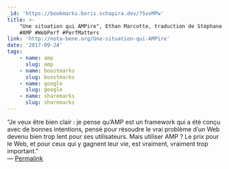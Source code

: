 ```yaml
---
_id: 'https://bookmarks.boris.schapira.dev/?SvvMPw'
title: >-
    "Une situation qui AMPire", Ethan Marcotte, traduction de Stéphane Deschamps
    #AMP #WebPerf #PerfMatters
link: 'http://nota-bene.org/Une-situation-qui-AMPire'
date: '2017-09-24'
tags:
    - name: amp
      slug: amp
    - name: boostmarks
      slug: boostmarks
    - name: google
      slug: google
    - name: sharemarks
      slug: sharemarks
---
```


&quot;Je veux être bien clair : je pense qu’AMP est un framework qui a été conçu
avec de bonnes intentions, pensé pour résoudre le vrai problème d’un Web devenu
bien trop lent pour ses utilisateurs. Mais utiliser AMP ? Le prix pour le Web,
et pour ceux qui y gagnent leur vie, est vraiment, vraiment trop
important.&quot; <br>&#8212;
<a href="https://bookmarks.boris.schapira.dev/?SvvMPw" title="Permalink">Permalink</a>
